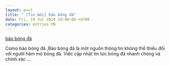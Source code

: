```yaml
---
layout: post
title: " [Tin mới] báo bóng đá"
date: Fri, 19 Jul 2024 19:00:00 +0700
categories: entries VN
---
```

[báo bóng đá](https://sotnmt.hanoi.gov.vn/phocadownload/nam2024/0719/1387.html)

Como báo bóng đá ,Báo bóng đá là một nguồn thông tin không thể thiếu đối với người hâm mộ bóng đá. Việc cập nhật tin tức bóng đá nhanh chóng và chính xác ...

